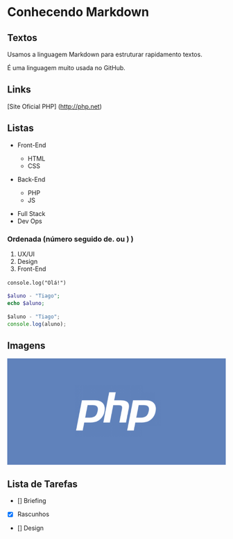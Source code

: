 # Conhecendo Markdown

## Textos
Usamos a linguagem Markdown para estruturar rapidamento textos.

É uma linguagem muito usada no GitHub.

## Links
[Site Oficial PHP] (http://php.net)

## Listas

- Front-End
    - HTML
    - CSS

- Back-End
    - PHP
    - JS

* Full Stack
* Dev Ops

### Ordenada (número seguido de. ou ) )

1) UX/UI
2) Design
3) Front-End

`console.log("Olá!")`

```php
$aluno - "Tiago";
echo $aluno;
```
```javascript
$aluno - "Tiago";
console.log(aluno);
```

## Imagens
![Logotipo PHP](php-logo.png)



## Lista de Tarefas
- [] Briefing
- [x] Rascunhos
- [] Design
